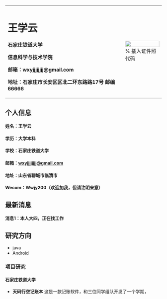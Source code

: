 <table border="0">
  <tr>
    <td width="75%">
      <h1>王学云</h1>
      <p><b>石家庄铁道大学</b></p>
      <p><b>信息科学与技术学院</b></p>
      <p><b>邮箱：wxyjjjjjjjj@gmail.com</b></p>
      <p><b>地址：石家庄市长安区区北二环东路路17号 邮编66666</b></p>
    </td>
    <td width="25%">
      <img src="/zhengjianzhao.jpg" width="100%">      % 插入证件照代码
    </td>
  </tr>
</table>




## 个人信息
#### 姓名：王学云
#### 学历：大学本科
#### 学校：石家庄铁道大学
#### 邮箱：wxyjjjjjjjj@gmail.com
#### 地址：山东省聊城市临清市
#### Wecom：Wwjy200（欢迎加我，但请注明来意）



## 最新消息
#### 消息1：本人大四，正在找工作



## 研究方向
- java
- Android


### 项目研究
#### 石家庄铁道大学
- **天码行空记账本**
这是一款记账软件，和三位同学组队开发了一个学期，
